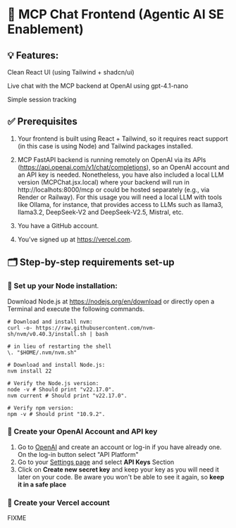 # 🚀 MCP Chat Frontend (Agentic AI SE Enablement)

## 💡 Features:
Clean React UI (using Tailwind + shadcn/ui)

Live chat with the MCP backend at OpenAI using gpt-4.1-nano

Simple session tracking

## ✅ Prerequisites
1. Your frontend is built using React + Tailwind, so it requires react support (in this case is using Node) and Tailwind packages installed.

2. MCP FastAPI backend is running remotely on OpenAI via its APIs (https://api.openai.com/v1/chat/completions), so an OpenAI account and an API key is needed. Nonetheless, you have also included a local LLM version (MCPChat.jsx.local) where your backend will run in http://localhots:8000/mcp or could be hosted separately (e.g., via Render or Railway). 
For this usage you will need a local LLM with tools like Ollama, for instance, that provides access to LLMs such as llama3, llama3.2, DeepSeek-V2 and DeepSeek-V2.5, Mistral, etc. 

3. You have a GitHub account.

4. You’ve signed up at https://vercel.com.

## 🗂️ Step-by-step requirements set-up

### 📂 Set up your Node installation:

Download Node.js at https://nodejs.org/en/download or directly open a Terminal and execute the following commands.

```
# Download and install nvm:
curl -o- https://raw.githubusercontent.com/nvm-sh/nvm/v0.40.3/install.sh | bash

# in lieu of restarting the shell
\. "$HOME/.nvm/nvm.sh"

# Download and install Node.js:
nvm install 22

# Verify the Node.js version:
node -v # Should print "v22.17.0".
nvm current # Should print "v22.17.0".

# Verify npm version:
npm -v # Should print "10.9.2".
```
### 📂 Create your OpenAI Account and API key

1. Go to [OpenAI](https://openai.com/) and create an account or log-in if you have already one. On the log-in button select "API Platform"
2. Go to your [Settings page](https://platform.openai.com/settings/organization/general) and select **API Keys** Section
3. Click on **Create new secret key** and keep your key as you will need it later on your code. Be aware you won't be able to see it again, so **keep it in a safe place**

### 📂 Create your Vercel account
FIXME


